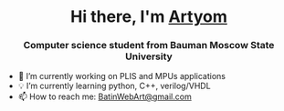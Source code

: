 <h1 align="center">Hi there, I'm <a href="https://vk.com/qiipukojluctq" target="_blank">Artyom</a></h1>
<h3 align="center">Computer science student from Bauman Moscow State University</h3>

- 🔭 I’m currently working on PLIS and MPUs applications
- 💡 I’m currently learning python, C++, verilog/VHDL
- 📫 How to reach me: BatinWebArt@gmail.com
